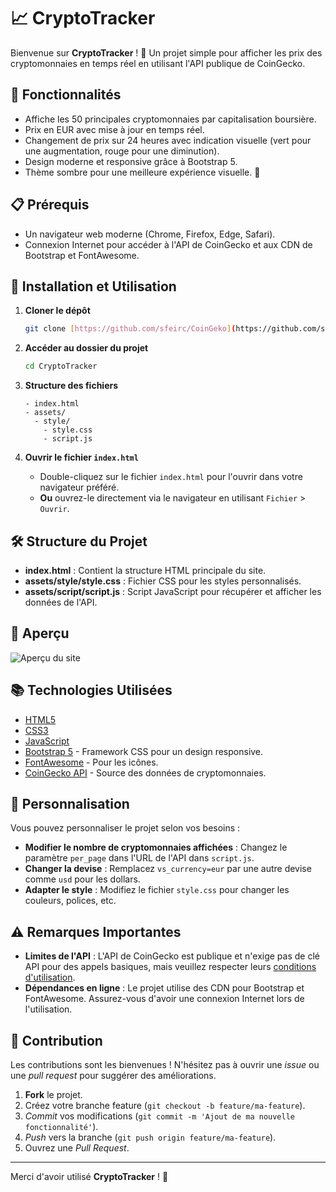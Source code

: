 # 📈 CryptoTracker

Bienvenue sur **CryptoTracker** ! 🚀 Un projet simple pour afficher les prix des cryptomonnaies en temps réel en utilisant l'API publique de CoinGecko.

## 🌟 Fonctionnalités

- Affiche les 50 principales cryptomonnaies par capitalisation boursière.
- Prix en EUR avec mise à jour en temps réel.
- Changement de prix sur 24 heures avec indication visuelle (vert pour une augmentation, rouge pour une diminution).
- Design moderne et responsive grâce à Bootstrap 5.
- Thème sombre pour une meilleure expérience visuelle. 🌚

## 📋 Prérequis

- Un navigateur web moderne (Chrome, Firefox, Edge, Safari).
- Connexion Internet pour accéder à l'API de CoinGecko et aux CDN de Bootstrap et FontAwesome.

## 🚀 Installation et Utilisation

1. **Cloner le dépôt**

   ```bash
   git clone [https://github.com/sfeirc/CoinGeko](https://github.com/sfeirc/CryptoTracker)
   ```

2. **Accéder au dossier du projet**

   ```bash
   cd CryptoTracker
   ```

3. **Structure des fichiers**

   ```
   - index.html
   - assets/
     - style/
       - style.css
       - script.js
   ```

4. **Ouvrir le fichier `index.html`**

   - Double-cliquez sur le fichier `index.html` pour l'ouvrir dans votre navigateur préféré.
   - **Ou** ouvrez-le directement via le navigateur en utilisant `Fichier` > `Ouvrir`.

## 🛠️ Structure du Projet

- **index.html** : Contient la structure HTML principale du site.
- **assets/style/style.css** : Fichier CSS pour les styles personnalisés.
- **assets/script/script.js** : Script JavaScript pour récupérer et afficher les données de l'API.

## 🎨 Aperçu

![Aperçu du site](https://cdn.discordapp.com/attachments/1144619785271914586/1303783510561263707/image.png?ex=672d0284&is=672bb104&hm=b50d5d68f492206095d72da0e8f638f18134bf9e5762514df0b4c8e45fdc0ec8&)

## 📚 Technologies Utilisées

- [HTML5](https://developer.mozilla.org/fr/docs/Web/Guide/HTML/HTML5)
- [CSS3](https://developer.mozilla.org/fr/docs/Web/CSS)
- [JavaScript](https://developer.mozilla.org/fr/docs/Web/JavaScript)
- [Bootstrap 5](https://getbootstrap.com/) - Framework CSS pour un design responsive.
- [FontAwesome](https://fontawesome.com/) - Pour les icônes.
- [CoinGecko API](https://www.coingecko.com/en/api) - Source des données de cryptomonnaies.

## 🔧 Personnalisation

Vous pouvez personnaliser le projet selon vos besoins :

- **Modifier le nombre de cryptomonnaies affichées** : Changez le paramètre `per_page` dans l'URL de l'API dans `script.js`.
- **Changer la devise** : Remplacez `vs_currency=eur` par une autre devise comme `usd` pour les dollars.
- **Adapter le style** : Modifiez le fichier `style.css` pour changer les couleurs, polices, etc.

## ⚠️ Remarques Importantes

- **Limites de l'API** : L'API de CoinGecko est publique et n'exige pas de clé API pour des appels basiques, mais veuillez respecter leurs [conditions d'utilisation](https://www.coingecko.com/en/terms).
- **Dépendances en ligne** : Le projet utilise des CDN pour Bootstrap et FontAwesome. Assurez-vous d'avoir une connexion Internet lors de l'utilisation.

## 🤝 Contribution

Les contributions sont les bienvenues ! N'hésitez pas à ouvrir une *issue* ou une *pull request* pour suggérer des améliorations.

1. **Fork** le projet.
2. Créez votre branche feature (`git checkout -b feature/ma-feature`).
3. *Commit* vos modifications (`git commit -m 'Ajout de ma nouvelle fonctionnalité'`).
4. *Push* vers la branche (`git push origin feature/ma-feature`).
5. Ouvrez une *Pull Request*.


---

Merci d'avoir utilisé **CryptoTracker** ! 💙
